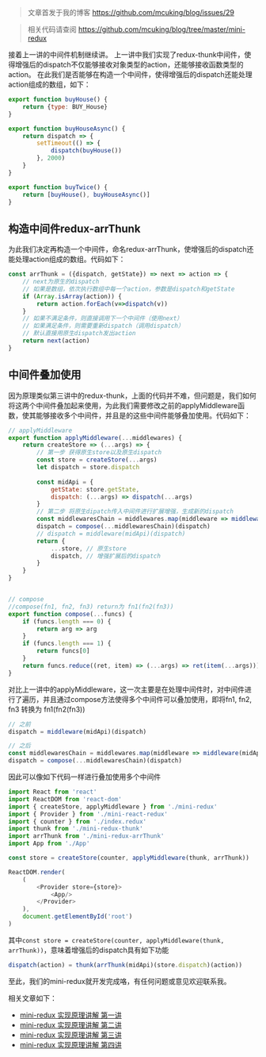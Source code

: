 > 文章首发于我的博客 https://github.com/mcuking/blog/issues/29

> 相关代码请查阅 https://github.com/mcuking/blog/tree/master/mini-redux

接着上一讲的中间件机制继续讲。
上一讲中我们实现了redux-thunk中间件，使得增强后的dispatch不仅能够接收对象类型的action，还能够接收函数类型的action。
在此我们是否能够在构造一个中间件，使得增强后的dispatch还能处理action组成的数组，如下：

```javascript
export function buyHouse() {
    return {type: BUY_House}
}

export function buyHouseAsync() {
    return dispatch => {
        setTimeout(() => {
            dispatch(buyHouse())
        }, 2000)
    }
}

export function buyTwice() {
    return [buyHouse(), buyHouseAsync()]
}
```

## 构造中间件redux-arrThunk
为此我们决定再构造一个中间件，命名redux-arrThunk，使增强后的dispatch还能处理action组成的数组。代码如下：

```javascript
const arrThunk = ({dispatch, getState}) => next => action => {
    // next为原生的dispatch
    // 如果是数组，依次执行数组中每一个action，参数是dispatch和getState
    if (Array.isArray(action)) {
        return action.forEach(v=>dispatch(v))
    }
    // 如果不满足条件，则直接调用下一个中间件（使用next）
    // 如果满足条件，则需要重新dispatch（调用dispatch）
    // 默认直接用原生dispatch发出action
    return next(action)
}
```

## 中间件叠加使用
因为原理类似第三讲中的redux-thunk，上面的代码并不难，但问题是，我们如何将这两个中间件叠加起来使用，为此我们需要修改之前的applyMiddleware函数，使其能够接收多个中间件，并且是的这些中间件能够叠加使用。代码如下：

```javascript
// applyMiddleware
export function applyMiddleware(...middlewares) {
    return createStore => (...args) => {
        // 第一步 获得原生store以及原生dispatch
        const store = createStore(...args)
        let dispatch = store.dispatch
        
        const midApi = {
            getState: store.getState,
            dispatch: (...args) => dispatch(...args)
        }
        // 第二步 将原生dipatch传入中间件进行扩展增强，生成新的dispatch
        const middlewaresChain = middlewares.map(middleware => middleware(midApi))
        dispatch = compose(...middlewaresChain)(dispatch)
        // dispatch = middleware(midApi)(dispatch)
        return {
            ...store, // 原生store
            dispatch, // 增强扩展后的dispatch
        }
    }
}


// compose
//compose(fn1, fn2, fn3) return为 fn1(fn2(fn3))
export function compose(...funcs) {
    if (funcs.length === 0) {
        return arg => arg
    }
    if (funcs.length === 1) {
        return funcs[0]
    }
    return funcs.reduce((ret, item) => (...args) => ret(item(...args)))
}
```

对比上一讲中的applyMiddleware，这一次主要是在处理中间件时，对中间件进行了遍历，并且通过compose方法使得多个中间件可以叠加使用，即将fn1, fn2, fn3 转换为 fn1(fn2(fn3))

```javascript
// 之前
dispatch = middleware(midApi)(dispatch)

// 之后
const middlewaresChain = middlewares.map(middleware => middleware(midApi))
dispatch = compose(...middlewaresChain)(dispatch)
```

因此可以像如下代码一样进行叠加使用多个中间件

```javascript
import React from 'react'
import ReactDOM from 'react-dom'
import { createStore, applyMiddleware } from './mini-redux'
import { Provider } from './mini-react-redux'
import { counter } from './index.redux'
import thunk from './mini-redux-thunk'
import arrThunk from './mini-redux-arrThunk'
import App from './App'

const store = createStore(counter, applyMiddleware(thunk, arrThunk))

ReactDOM.render(
    (
        <Provider store={store}>
            <App/>
        </Provider>
    ),
    document.getElementById('root')
)
```

其中```const store = createStore(counter, applyMiddleware(thunk, arrThunk))```，意味着增强后的dispatch具有如下功能

```javascript
dispatch(action) = thunk(arrThunk(midApi)(store.dispatch)(action))
```

至此，我们的mini-redux就开发完成咯，有任何问题或意见欢迎联系我。

相关文章如下：
- [mini-redux 实现原理讲解 第一讲](https://github.com/mcuking/blog/issues/25)
- [mini-redux 实现原理讲解 第二讲](https://github.com/mcuking/blog/issues/26)
- [mini-redux 实现原理讲解 第三讲](https://github.com/mcuking/blog/issues/27)
- [mini-redux 实现原理讲解 第四讲](https://github.com/mcuking/blog/issues/29)
